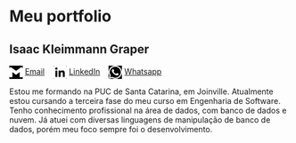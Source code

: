 # Meu portfolio

## Isaac Kleimmann Graper

<img src="./assets/images/gmail.svg" width="24" height="24" style="vertical-align: middle; filter: invert(100%);"> [Email](mailto:isaac.graper@gmail.com) &nbsp;&nbsp;
<img src="./assets/images/linkedin.svg" width="24" height="24" style="vertical-align: middle; filter: invert(100%);"> [LinkedIn](https://www.linkedin.com/in/seu-perfil) &nbsp;&nbsp;
<img src="./assets/images/whatsapp.svg" width="24" height="24" style="vertical-align: middle; filter: invert(100%);"> [Whatsapp](https://wa.me/5547997754529)

Estou me formando na PUC de Santa Catarina, em Joinville. Atualmente estou cursando a terceira fase do meu curso em Engenharia de Software. Tenho conhecimento profissional na área de dados, com banco de dados e nuvem. Já atuei com diversas linguagens de manipulação de banco de dados, porém meu foco sempre foi o desenvolvimento.
